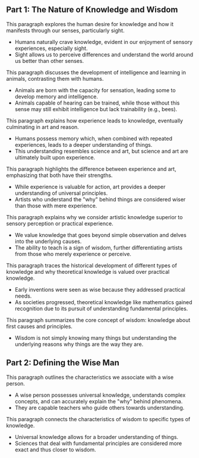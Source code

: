 ##  Part 1: The Nature of Knowledge and Wisdom

This paragraph explores the human desire for knowledge and how it manifests through our senses, particularly sight.

* Humans naturally crave knowledge, evident in our enjoyment of sensory experiences, especially sight.
* Sight allows us to perceive differences and understand the world around us better than other senses.

This paragraph discusses the development of intelligence and learning in animals, contrasting them with humans.

* Animals are born with the capacity for sensation, leading some to develop memory and intelligence.
* Animals capable of hearing can be trained, while those without this sense may still exhibit intelligence but lack trainability (e.g., bees).


This paragraph explains how experience leads to knowledge, eventually culminating in art and reason.

* Humans possess memory which, when combined with repeated experiences, leads to a deeper understanding of things.
* This understanding resembles science and art, but science and art are ultimately built upon experience.

This paragraph highlights the difference between experience and art, emphasizing that both have their strengths.

* While experience is valuable for action, art provides a deeper understanding of universal principles.
* Artists who understand the "why" behind things are considered wiser than those with mere experience.

This paragraph explains why we consider artistic knowledge superior to sensory perception or practical experience.

* We value knowledge that goes beyond simple observation and delves into the underlying causes.
* The ability to teach is a sign of wisdom, further differentiating artists from those who merely experience or perceive.

This paragraph traces the historical development of different types of knowledge and why theoretical knowledge is valued over practical knowledge.

* Early inventions were seen as wise because they addressed practical needs.
* As societies progressed, theoretical knowledge like mathematics gained recognition due to its pursuit of understanding fundamental principles.

This paragraph summarizes the core concept of wisdom: knowledge about first causes and principles.

* Wisdom is not simply knowing many things but understanding the underlying reasons why things are the way they are.


## Part 2: Defining the Wise Man

 This paragraph outlines the characteristics we associate with a wise person.

* A wise person possesses universal knowledge, understands complex concepts, and can accurately explain the "why" behind phenomena.
* They are capable teachers who guide others towards understanding.

This paragraph connects the characteristics of wisdom to specific types of knowledge.


* Universal knowledge allows for a broader understanding of things.
* Sciences that deal with fundamental principles are considered more exact and thus closer to wisdom.